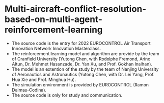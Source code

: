 # Multi-aircraft-conflict-resolution-based-on-multi-agent-reinforcement-learning
- The source code is the entry for 2022 EUROCONTROL Air Transport Innovation Network Innovation Masterclass. 
- The reinforcement learning model and algorithm are provide by the team of Cranfield University (Yutong Chen,  with Rodolphe Fremond, Arinc Altun, Dr. Mehmet Hasanzade, Dr. Yan Xu, and Prof. Gokhan Inalhan). 
- The model is an extention of the study by the team of Nanjing University of Aeronautics and Astronautics (Yutong Chen, with Dr. Lei Yang, Prof. Hua Xie and Prof. Minghua Hu). 
- The simulation environment is provided by EUROCONTROL (Ramon Dalmau-Codina). 
- The source code is only for study and communication.
